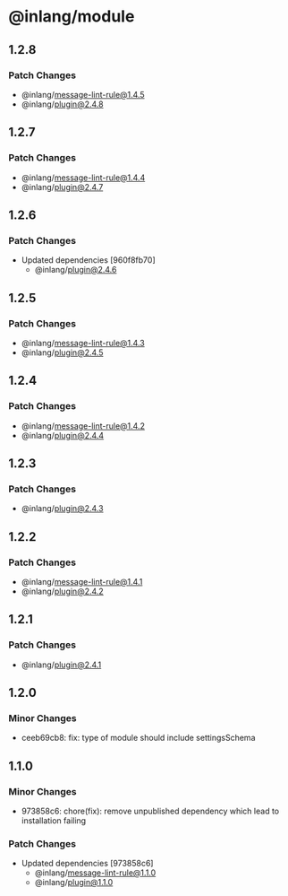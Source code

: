 # @inlang/module

## 1.2.8

### Patch Changes

- @inlang/message-lint-rule@1.4.5
- @inlang/plugin@2.4.8

## 1.2.7

### Patch Changes

- @inlang/message-lint-rule@1.4.4
- @inlang/plugin@2.4.7

## 1.2.6

### Patch Changes

- Updated dependencies [960f8fb70]
  - @inlang/plugin@2.4.6

## 1.2.5

### Patch Changes

- @inlang/message-lint-rule@1.4.3
- @inlang/plugin@2.4.5

## 1.2.4

### Patch Changes

- @inlang/message-lint-rule@1.4.2
- @inlang/plugin@2.4.4

## 1.2.3

### Patch Changes

- @inlang/plugin@2.4.3

## 1.2.2

### Patch Changes

- @inlang/message-lint-rule@1.4.1
- @inlang/plugin@2.4.2

## 1.2.1

### Patch Changes

- @inlang/plugin@2.4.1

## 1.2.0

### Minor Changes

- ceeb69cb8: fix: type of module should include settingsSchema

## 1.1.0

### Minor Changes

- 973858c6: chore(fix): remove unpublished dependency which lead to installation failing

### Patch Changes

- Updated dependencies [973858c6]
  - @inlang/message-lint-rule@1.1.0
  - @inlang/plugin@1.1.0
